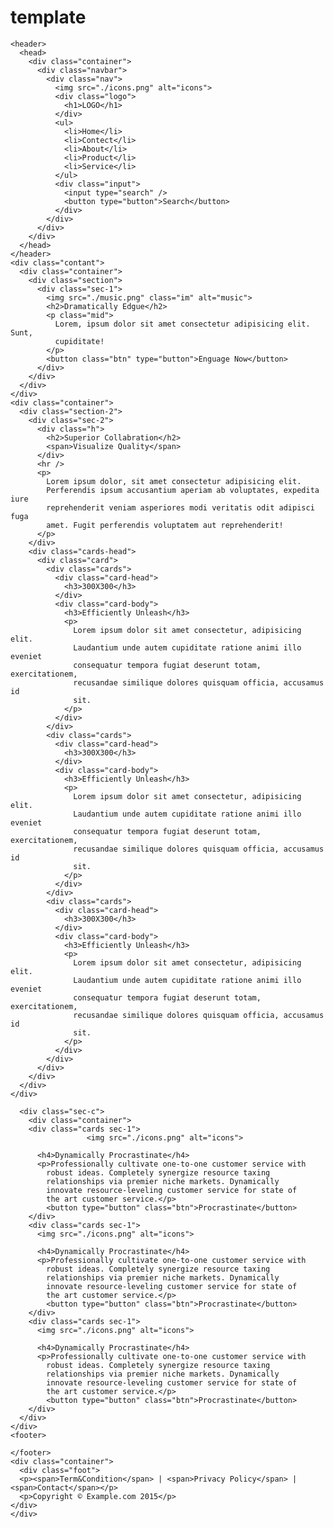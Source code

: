 # template
<!DOCTYPE html>
<html lang="en">
  <head>
    <meta charset="UTF-8" />
    <meta name="viewport" content="width=device-width, initial-scale=1.0" />
    <link rel="stylesheet" href="style.css" />
    <title>Document</title>
  </head>
  <body>

    <header>
      <head>
        <div class="container">
          <div class="navbar">
            <div class="nav">
              <img src="./icons.png" alt="icons">
              <div class="logo">
                <h1>LOGO</h1>
              </div>
              <ul>
                <li>Home</li>
                <li>Contect</li>
                <li>About</li>
                <li>Product</li>
                <li>Service</li>
              </ul>
              <div class="input">
                <input type="search" />
                <button type="button">Search</button>
              </div>
            </div>
          </div>
        </div>
      </head>
    </header>
    <div class="contant">
      <div class="container">
        <div class="section">
          <div class="sec-1">
            <img src="./music.png" class="im" alt="music">
            <h2>Dramatically Edgue</h2>
            <p class="mid">
              Lorem, ipsum dolor sit amet consectetur adipisicing elit. Sunt,
              cupiditate!
            </p>
            <button class="btn" type="button">Enguage Now</button>
          </div>
        </div>
      </div>
    </div>
    <div class="container">
      <div class="section-2">
        <div class="sec-2">
          <div class="h">
            <h2>Superior Collabration</h2>
            <span>Visualize Quality</span>
          </div>
          <hr />
          <p>
            Lorem ipsum dolor, sit amet consectetur adipisicing elit.
            Perferendis ipsum accusantium aperiam ab voluptates, expedita iure
            reprehenderit veniam asperiores modi veritatis odit adipisci fuga
            amet. Fugit perferendis voluptatem aut reprehenderit!
          </p>
        </div>
        <div class="cards-head">
          <div class="card">
            <div class="cards">
              <div class="card-head">
                <h3>300X300</h3>
              </div>
              <div class="card-body">
                <h3>Efficiently Unleash</h3>
                <p>
                  Lorem ipsum dolor sit amet consectetur, adipisicing elit.
                  Laudantium unde autem cupiditate ratione animi illo eveniet
                  consequatur tempora fugiat deserunt totam, exercitationem,
                  recusandae similique dolores quisquam officia, accusamus id
                  sit.
                </p>
              </div>
            </div>
            <div class="cards">
              <div class="card-head">
                <h3>300X300</h3>
              </div>
              <div class="card-body">
                <h3>Efficiently Unleash</h3>
                <p>
                  Lorem ipsum dolor sit amet consectetur, adipisicing elit.
                  Laudantium unde autem cupiditate ratione animi illo eveniet
                  consequatur tempora fugiat deserunt totam, exercitationem,
                  recusandae similique dolores quisquam officia, accusamus id
                  sit.
                </p>
              </div>
            </div>
            <div class="cards">
              <div class="card-head">
                <h3>300X300</h3>
              </div>
              <div class="card-body">
                <h3>Efficiently Unleash</h3>
                <p>
                  Lorem ipsum dolor sit amet consectetur, adipisicing elit.
                  Laudantium unde autem cupiditate ratione animi illo eveniet
                  consequatur tempora fugiat deserunt totam, exercitationem,
                  recusandae similique dolores quisquam officia, accusamus id
                  sit.
                </p>
              </div>
            </div>
          </div>
        </div>
      </div>
    </div>
    
      <div class="sec-c">
        <div class="container">
        <div class="cards sec-1">   
                     <img src="./icons.png" alt="icons">

          <h4>Dynamically Procrastinate</h4>
          <p>Professionally cultivate one-to-one customer service with
            robust ideas. Completely synergize resource taxing
            relationships via premier niche markets. Dynamically
            innovate resource-leveling customer service for state of
            the art customer service.</p>
            <button type="button" class="btn">Procrastinate</button>
        </div>
        <div class="cards sec-1">
          <img src="./icons.png" alt="icons">

          <h4>Dynamically Procrastinate</h4>
          <p>Professionally cultivate one-to-one customer service with
            robust ideas. Completely synergize resource taxing
            relationships via premier niche markets. Dynamically
            innovate resource-leveling customer service for state of
            the art customer service.</p>
            <button type="button" class="btn">Procrastinate</button>
        </div>
        <div class="cards sec-1">
          <img src="./icons.png" alt="icons">

          <h4>Dynamically Procrastinate</h4>
          <p>Professionally cultivate one-to-one customer service with
            robust ideas. Completely synergize resource taxing
            relationships via premier niche markets. Dynamically
            innovate resource-leveling customer service for state of
            the art customer service.</p>
            <button type="button" class="btn">Procrastinate</button>
        </div>
      </div>
    </div>
    <footer>

    </footer>
    <div class="container">
      <div class="foot">
      <p><span>Term&Condition</span> | <span>Privacy Policy</span> | <span>Contact</span></p>
      <p>Copyright © Example.com 2015</p>
    </div>
    </div>


  </body>
</html>
